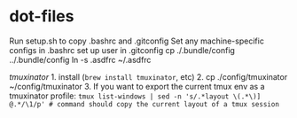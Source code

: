# dot-files



Run setup.sh to copy .bashrc and .gitconfig
Set any machine-specific configs in .bashrc
set up user in .gitconfig
cp ./.bundle/config ../.bundle/config
ln -s .asdfrc ~/.asdfrc

*tmuxinator*
    1. install (`brew install tmuxinator`, etc)
    2. cp ./config/tmuxinator ~/config/tmuxinator
    3. If you want to export the current tmux env as a tmuxinator profile:
        ```tmux list-windows | sed -n 's/.*layout \(.*\)] @.*/\1/p' # command should copy the current layout of a tmux session```
